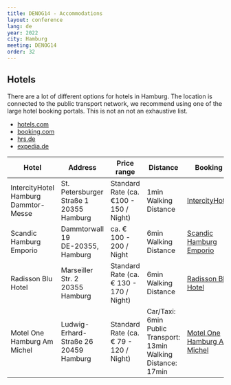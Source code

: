 ```yaml
---
title: DENOG14 - Accommodations
layout: conference
lang: de
year: 2022
city: Hamburg
meeting: DENOG14
order: 32
---
```


## Hotels

There are a lot of different options for hotels in Hamburg. The location is connected to the public transport network, we recommend using one of the large hotel booking portals. This is not an not an exhaustive list.

* <a href="https://de.hotels.com" target="\_new">hotels.com</a><br>
* <a href="https://www.booking.com/" target="\_new">booking.com</a><br>
* <a href="https://www.hrs.de" target="\_new">hrs.de</a><br>
* <a href="https://www.expedia.de" target="\_new">expedia.de</a><br>

| Hotel                                   | Address                                    | Price range                             | Distance                                                             | Booking                                                                                                                                                              |
| --------------------------------------- | ------------------------------------------ | --------------------------------------- | -------------------------------------------------------------------- | -------------------------------------------------------------------------------------------------------------------------------------------------------------------- |
| IntercityHotel Hamburg<br>Dammtor-Messe | St. Petersburger Straße 1<br>20355 Hamburg | Standard Rate (ca. €100 - 150 / Night)  | 1min Walking Distance                                                | <a href="https://www.intercityhotel.com/en/hotels/all-hotels/germany/hamburg/intercityhotel-hamburg-dammtor-messe" target="\_new">IntercityHotel</a>                 |
| Scandic Hamburg Emporio                 | Dammtorwall 19<br>DE-20355, Hamburg        | ca. € 100 - 200 / Night                 | 6min Walking Distance                                                | <a href="https://www.scandichotels.de/hotelsuche/deutschland/hamburg/scandic-hamburg-emporio" target="\_new">Scandic Hamburg Emporio</a>                             |
| Radisson Blu Hotel                      | Marseiller Str. 2<br>20355 Hamburg         | Standard Rate (ca. € 130 - 170 / Night) | 6min Walking Distance                                                | <a href="https://www.radissonblu.com/en/hotel-hamburg" target="\_new">Radisson Blu Hotel</a>                                                                         |
| Motel One Hamburg Am Michel             | Ludwig-Erhard-Straße 26<br>20459 Hamburg   | Standard Rate (ca. € 79 - 120 / Night)  | Car/Taxi: 6min<br>Public Transport: 13min<br>Walking Distance: 17min | <a href="https://www.motel-one.com/de/hotels/hamburg/hotel-hamburg-am-michel/?checkin=2019-11-10&checkout=2019-11-12" target="\_new">Motel One Hamburg Am Michel</a> |

<br>

